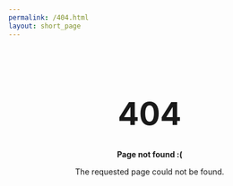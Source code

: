 ```yaml
---
permalink: /404.html
layout: short_page
---
```


<style type="text/css" media="screen">
  h1 {
    margin: 100px 0 30px 0;
    font-size: 4em;
  }
  h1, p {
    text-align: center
    }
  
</style>

# 404

**Page not found :(**

The requested page could not be found.
